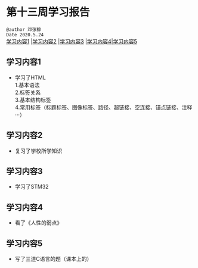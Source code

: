 # 第十三周学习报告              
`@author 邓张稼`                         
`Date 2020.5.24 `          
[学习内容1](#1) |[学习内容2](#2) |[学习内容3](#3) |[学习内容4](#4)|[学习内容5](#5)

## <a id='1'>学习内容1</a>
* 学习了HTML           
1.基本语法          
2.标签关系       
3.基本结构标签              
4.常用标签（标题标签、图像标签、路径、超链接、空连接、锚点链接、注释···）

## <a id='2'>学习内容2</a>
* 复习了学校所学知识  

## <a id='3'>学习内容3</a>
* 学习了STM32


## <a id='4'>学习内容4</a>
* 看了《人性的弱点》

## <a id='5'>学习内容5</a>
* 写了三道C语言的题（课本上的）

